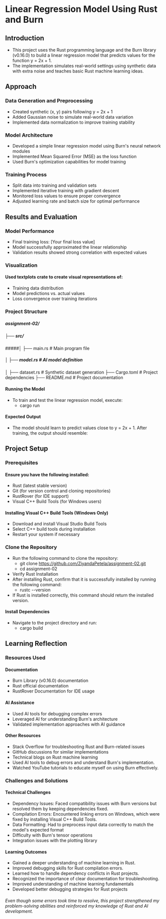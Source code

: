 # Linear Regression Model Using Rust and Burn
## Introduction
* This project uses the Rust programming language and the Burn library (v0.16.0) to build a linear regression model that predicts values for the function y = 2x + 1.
* The implementation simulates real-world settings using synthetic data with extra noise and teaches basic Rust machine learning ideas.

## Approach

### Data Generation and Preprocessing
* Created synthetic (x, y) pairs following y = 2x + 1
* Added Gaussian noise to simulate real-world data variation
* Implemented data normalization to improve training stability
  
### Model Architecture
* Developed a simple linear regression model using Burn's neural network modules
* Implemented Mean Squared Error (MSE) as the loss function
* Used Burn's optimization capabilities for model training
  
### Training Process
* Split data into training and validation sets
* Implemented iterative training with gradient descent
* Monitored loss values to ensure proper convergence
* Adjusted learning rate and batch size for optimal performance
  
## Results and Evaluation

### Model Performance
* Final training loss: [Your final loss value]
* Model successfully approximated the linear relationship
* Validation results showed strong correlation with expected values
  
### Visualization
#### Used textplots crate to create visual representations of:
* Training data distribution
* Model predictions vs. actual values
* Loss convergence over training iterations
### Project Structure
##### assignment-02/
##### ├── src/
#####│   ├── main.rs      # Main program file
##### │   ├── model.rs     # AI model definition
│   ├── dataset.rs   # Synthetic dataset generation
├── Cargo.toml       # Project dependencies
├── README.md        # Project documentation
#### Running the Model
* To train and test the linear regression model, execute:
    * cargo run
#### Expected Output
* The model should learn to predict values close to y = 2x + 1. After training, the output should resemble:

## Project Setup
### Prerequisites
#### Ensure you have the following installed:
* Rust (latest stable version)
* Git (for version control and cloning repositories)
* RustRover (for IDE support)
* Visual C++ Build Tools (for Windows users)
#### Installing Visual C++ Build Tools (Windows Only)
* Download and install Visual Studio Build Tools
* Select C++ build tools during installation
* Restart your system if necessary

### Clone the Repository
* Run the following command to clone the repository:
   * git clone https://github.com/ZiyandaPetela/assignment-02.git
   * cd assignment-02
* Verify Rust Installation
* After installing Rust, confirm that it is successfully installed by running the following command:
    * rustc --version
* If Rust is installed correctly, this command should return the installed version.
#### Install Dependencies
* Navigate to the project directory and run:
   * cargo build

## Learning Reflection
### Resources Used
#### Documentation
* Burn Library (v0.16.0) documentation
* Rust official documentation
* RustRover Documentation for IDE usage
#### AI Assistance
* Used AI tools for debugging complex errors
* Leveraged AI for understanding Burn's architecture
* Validated implementation approaches with AI guidance
#### Other Resources
* Stack Overflow for troubleshooting Rust and Burn-related issues
* GitHub discussions for similar implementations
* Technical blogs on Rust machine learning
* Used AI tools to debug errors and understand Burn's implementation.
* Watched YouTube tutorials to educate myself on using Burn effectively.

### Challenges and Solutions
#### Technical Challenges
* Dependency Issues: Faced compatibility issues with Burn versions but resolved them by keeping dependencies fixed.
* Compilation Errors: Encountered linking errors on Windows, which were fixed by installing Visual C++ Build Tools.
* Data Formatting: Had to preprocess input data correctly to match the model's expected format
* Difficulty with Burn's tensor operations
* Integration issues with the plotting library

#### Learning Outcomes
* Gained a deeper understanding of machine learning in Rust.
* Improved debugging skills for Rust compilation errors.
* Learned how to handle dependency conflicts in Rust projects.
* Recognized the importance of clear documentation for troubleshooting.
* Improved understanding of machine learning fundamentals
* Developed better debugging strategies for Rust projects
###### Even though some errors took time to resolve, this project strengthened my problem-solving abilities and reinforced my knowledge of Rust and AI development.

